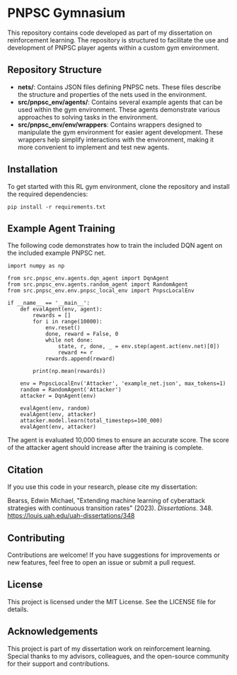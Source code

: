 # PNPSC  Gymnasium

This repository contains code developed as part of my dissertation on reinforcement learning. The repository is structured to facilitate the use and development of PNPSC player agents within a custom gym environment.

## Repository Structure

- **nets/**: Contains JSON files defining PNPSC nets. These files describe the structure and properties of the nets used in the environment. 
- **src/pnpsc_env/agents/**: Contains several example agents that can be used within the gym environment. These agents demonstrate various approaches to solving tasks in the environment.
- **src/pnpsc_env/env/wrappers**: Contains wrappers designed to manipulate the gym environment for easier agent development. These wrappers help simplify interactions with the environment, making it more convenient to implement and test new agents.

## Installation

To get started with this RL gym environment, clone the repository and install the required dependencies:
```
pip install -r requirements.txt
```

## Example Agent Training

The following code demonstrates how to train the included DQN agent on the included example PNPSC net.
```
import numpy as np

from src.pnpsc_env.agents.dqn_agent import DqnAgent
from src.pnpsc_env.agents.random_agent import RandomAgent
from src.pnpsc_env.env.pnpsc_local_env import PnpscLocalEnv

if __name__ == '__main__':
    def evalAgent(env, agent):
        rewards = []
        for i in range(10000):
            env.reset()
            done, reward = False, 0
            while not done:
                state, r, done, _ = env.step(agent.act(env.net)[0])
                reward += r
            rewards.append(reward)

        print(np.mean(rewards))

    env = PnpscLocalEnv('Attacker', 'example_net.json', max_tokens=1)
    random = RandomAgent('Attacker')
    attacker = DqnAgent(env)

    evalAgent(env, random)
    evalAgent(env, attacker)
    attacker.model.learn(total_timesteps=100_000)
    evalAgent(env, attacker)

```
The agent is evaluated 10,000 times to ensure an accurate score. The score of the attacker agent should increase after the training is complete.

## Citation

If you use this code in your research, please cite my dissertation:

Bearss, Edwin Michael, "Extending machine learning of cyberattack strategies with continuous transition rates" (2023). _Dissertations_. 348.  
https://louis.uah.edu/uah-dissertations/348

## Contributing

Contributions are welcome! If you have suggestions for improvements or new features, feel free to open an issue or submit a pull request.

## License

This project is licensed under the MIT License. See the LICENSE file for details.

## Acknowledgements

This project is part of my dissertation work on reinforcement learning. Special thanks to my advisors, colleagues, and the open-source community for their support and contributions.

